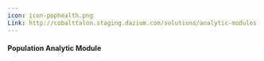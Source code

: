 ```yaml
---
icon: icon-pophealth.png
Link: http://cobalttalon.staging.dazium.com/solutions/analytic-modules.html
---
```


#### Population Analytic Module
